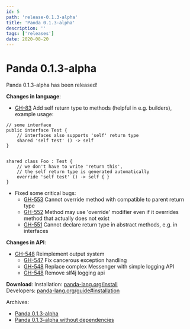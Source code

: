 ```yaml
---
id: 5
path: 'release-0.1.3-alpha'
title: 'Panda 0.1.3-alpha'
description: ''
tags: ['releases']
date: 2020-08-20
---
```


# Panda 0.1.3-alpha
Panda 0.1.3-alpha has been released!

**Changes in language**:
* [GH-83](https://github.com/panda-lang/panda/issues/83) Add self return type to methods (helpful in e.g. builders), example usage:

```panda
// some interface
public interface Test {
    // interfaces also supports 'self' return type
    shared 'self test' () -> self
}


shared class Foo : Test {
    // we don't have to write 'return this', 
    // the self return type is generated automatically
    override 'self test' () -> self { }
}
```

* Fixed some critical bugs:
  * [GH-553](https://github.com/panda-lang/panda/issues/553) Cannot override method with compatible to parent return type
  * [GH-552](https://github.com/panda-lang/panda/issues/552) Method may use 'override' modifier even if it overrides method that actually does not exist
  * [GH-551](https://github.com/panda-lang/panda/issues/551) Cannot declare return type in abstract methods, e.g. in interfaces

**Changes in API**:
* [GH-548](https://github.com/panda-lang/panda/issues/548) Reimplement output system
  * [GH-547](https://github.com/panda-lang/panda/issues/547) Fix cancerous exception handling
  * [GH-548](https://github.com/panda-lang/panda/issues/548) Replace complex Messenger with simple logging API
  * [GH-548](https://github.com/panda-lang/panda/issues/548) Remove slf4j logging api

**Download**: 
Installation: [panda-lang.org/install](https://panda-lang.org/install) <br>
Developers: [panda-lang.org/guide#installation](https://panda-lang.org/guide#installation)

Archives:
- [Panda 0.1.3-alpha](https://repo.panda-lang.org/org/panda-lang/panda/0.1.3-alpha/panda-0.1.3-alpha-all.jar)
- [Panda 0.1.3-alpha without dependencies](https://repo.panda-lang.org/org/panda-lang/panda/0.1.3-alpha/panda-0.1.3-alpha-all.jar)